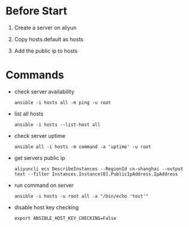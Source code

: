 # Before Start

1. Create a server on aliyun

2. Copy hosts.default as hosts

3. Add the public ip to hosts

# Commands

- check server availability

    `ansible -i hosts all -m ping -u root`

- list all hosts

    `ansible -i hosts --list-host all`

- check server uptime

    `ansible all -i hosts -m command -a 'uptime' -u root`

- get servers public ip

    `aliyuncli ecs DescribeInstances --RegionId cn-shanghai --output text --filter Instances.Instance[0].PublicIpAddress.IpAddress`

- run command on server

    `ansible -i hosts -u root all -a "/bin/echo 'test'"`

- disable host key checking

    `export ANSIBLE_HOST_KEY_CHECKING=False`